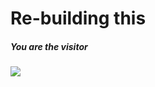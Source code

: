 # Re-building this

<div>
    <h5>You are the visitor</h5>
    <img src="https://profile-counter.glitch.me/snvc00/count.svg" />
</div>
